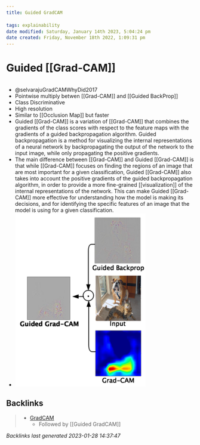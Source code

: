 ```yaml
---
title: Guided GradCAM

tags: explainability 
date modified: Saturday, January 14th 2023, 5:04:24 pm
date created: Friday, November 18th 2022, 1:09:31 pm
---
```


# Guided [[Grad-CAM]]
```toc
```
- @selvarajuGradCAMWhyDid2017
- Pointwise multiply betwen [[Grad-CAM]] and [[Guided BackProp]]
- Class Discriminative
- High resolution
- Similar to [[Occlusion Map]] but faster
- Guided [[Grad-CAM]] is a variation of [[Grad-CAM]] that combines the gradients of the class scores with respect to the feature maps with the gradients of a guided backpropagation algorithm. Guided backpropagation is a method for visualizing the internal representations of a neural network by backpropagating the output of the network to the input image, while only propagating the positive gradients.
- The main difference between [[Grad-CAM]] and Guided [[Grad-CAM]] is that while [[Grad-CAM]] focuses on finding the regions of an image that are most important for a given classification, Guided [[Grad-CAM]] also takes into account the positive gradients of the guided backpropagation algorithm, in order to provide a more fine-grained [[visualization]] of the internal representations of the network. This can make Guided [[Grad-CAM]] more effective for understanding how the model is making its decisions, and for identifying the specific features of an image that the model is using for a given classification.
- ![](images/1!cPUwFxeQBgkMoMmC1LoZkA.png)
## Backlinks

> - [GradCAM](Grad-CAM.md)
>   - Followed by [[Guided GradCAM]]

_Backlinks last generated 2023-01-28 14:37:47_